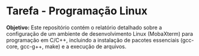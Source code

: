 # Tarefa - Programação Linux

**Objetivo:**  Este repositório contém o relatório detalhado sobre a configuração de um ambiente de desenvolvimento Linux (MobaXterm) para programação em C/C++, incluindo a instalação de pacotes essenciais (gcc-core, gcc-g++, make) e a execução de arquivos.
